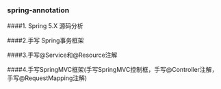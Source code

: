 ### spring-annotation

####1. Spring 5.X 源码分析

####2.手写 Spring事务框架

####3.手写@Service和@Resource注解

####4.手写SpringMVC框架(手写SpringMVC控制框，手写@Controller注解，手写@RequestMapping注解)
